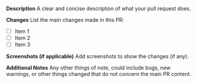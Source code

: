 **Description**
A clear and concise description of what your pull request does.

**Changes**
List the main changes made in this PR:
- [ ] Item 1
- [ ] Item 2
- [ ] Item 3

**Screenshots (if applicable)**
Add screenshots to show the changes (if any).

**Additional Notes**
Any other things of note, could include bugs, new warnings, or other things changed that do not concern the main PR content.